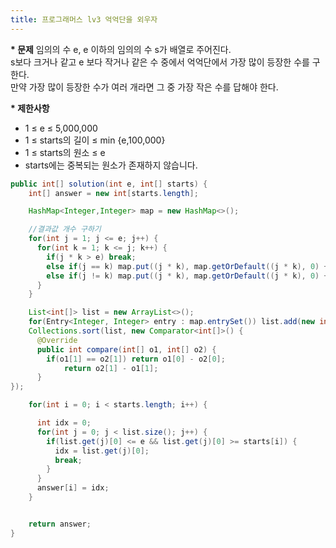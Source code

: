 ```yaml
---
title: 프로그래머스 lv3 억억단을 외우자
---
```


__* 문제__
임의의 수 e,  e 이하의 임의의 수 s가 배열로 주어진다.   
s보다 크거나 같고 e 보다 작거나 같은 수 중에서 억억단에서 가장 많이 등장한 수를 구한다.   
만약 가장 많이 등장한 수가 여러 개라면 그 중 가장 작은 수를 답해야 한다.   
   
__* 제한사항__   
  * 1 ≤ e ≤ 5,000,000   
  * 1 ≤ starts의 길이 ≤ min {e,100,000}   
  * 1 ≤ starts의 원소 ≤ e   
  * starts에는 중복되는 원소가 존재하지 않습니다.   
   




```java
public int[] solution(int e, int[] starts) {
    int[] answer = new int[starts.length];

    HashMap<Integer,Integer> map = new HashMap<>();

    //결과값 개수 구하기
    for(int j = 1; j <= e; j++) {
      for(int k = 1; k <= j; k++) {
        if(j * k > e) break;
        else if(j == k) map.put((j * k), map.getOrDefault((j * k), 0) + 1);
        else if(j != k) map.put((j * k), map.getOrDefault((j * k), 0) + 2);
      }
    }

    List<int[]> list = new ArrayList<>();
    for(Entry<Integer, Integer> entry : map.entrySet()) list.add(new int[] {entry.getKey(), entry.getValue()});
    Collections.sort(list, new Comparator<int[]>() {
      @Override
      public int compare(int[] o1, int[] o2) {
        if(o1[1] == o2[1]) return o1[0] - o2[0];
            return o2[1] - o1[1];
      }
});

    for(int i = 0; i < starts.length; i++) {

      int idx = 0;
      for(int j = 0; j < list.size(); j++) {
        if(list.get(j)[0] <= e && list.get(j)[0] >= starts[i]) {
          idx = list.get(j)[0];
          break;
        }
      }
      answer[i] = idx;
    }


    return answer;
}
```
